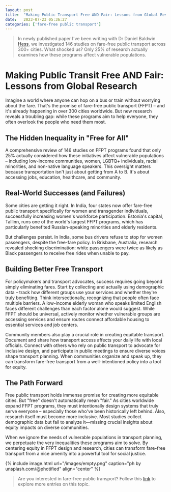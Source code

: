 ```yaml
---
layout: post
title:  "Making Public Transport Free AND Fair: Lessons from Global Research"
date:   2023-07-23 05:36:27
categories: ['fare-free public transport']
---
```

> In newly published paper I've been writing with Dr Daniel Baldwin [Hess](https://scholar.google.com/citations?user=1_FINjQAAAAJ&hl=cs), we investigated 146 studies on fare-free public transport across 300+ cities. What shocked us? Only 25% of research actually examines how these programs affect vulnerable populations.

# Making Public Transit Free AND Fair: Lessons from Global Research

Imagine a world where anyone can hop on a bus or train without worrying about the fare. That's the promise of fare-free public transport (FFPT) – and it's already happening in over 300 cities worldwide. But new research reveals a troubling gap: while these programs aim to help everyone, they often overlook the people who need them most.

## The Hidden Inequality in "Free for All"

A comprehensive review of 146 studies on FFPT programs found that only 25% actually considered how these initiatives affect vulnerable populations – including low-income communities, women, LGBTQ+ individuals, racial minorities, and non-native language speakers. This oversight matters because transportation isn't just about getting from A to B. It's about accessing jobs, education, healthcare, and community.

## Real-World Successes (and Failures)

Some cities are getting it right. In India, four states now offer fare-free public transport specifically for women and transgender individuals, successfully increasing women's workforce participation. Estonia's capital, Tallinn, runs one of the world's largest FFPT programs, which has particularly benefited Russian-speaking minorities and elderly residents.

But challenges persist. In India, some bus drivers refuse to stop for women passengers, despite the free-fare policy. In Brisbane, Australia, research revealed shocking discrimination: white passengers were twice as likely as Black passengers to receive free rides when unable to pay.

## Building Better Free Transport

For policymakers and transport advocates, success requires going beyond simply eliminating fares. Start by collecting and actually using demographic data – track how different groups use your services and whether they're truly benefiting. Think intersectionally, recognizing that people often face multiple barriers. A low-income elderly woman who speaks limited English faces different challenges than each factor alone would suggest. While FFPT should be universal, actively monitor whether vulnerable groups are accessing services and ensure routes connect affordable housing to essential services and job centers.

Community members also play a crucial role in creating equitable transport. Document and share how transport access affects your daily life with local officials. Connect with others who rely on public transport to advocate for inclusive design, and participate in public meetings to ensure diverse voices shape transport planning. When communities organize and speak up, they can transform fare-free transport from a well-intentioned policy into a tool for equity.

## The Path Forward

Free public transport holds immense promise for creating more equitable cities. But "free" doesn't automatically mean "fair." As cities worldwide expand FFPT programs, they must intentionally design systems that truly serve everyone – especially those who've been historically left behind. Also, research itself must become more inclusive. Most studies collect demographic data but fail to analyze it—missing crucial insights about equity impacts on diverse communities.

When we ignore the needs of vulnerable populations in transport planning, we perpetuate the very inequalities these programs aim to solve. By centering equity in FFPT design and research, cities can transform fare-free transport from a nice amenity into a powerful tool for social justice.

{% include image.html url="/images/empty.png" caption="ph by unsplash.com/@photified" align="center" %}

> Are you interested in fare-free public transport? Follow this [link](https://straubd.me/categories/#fare-free%20public%20transport) to explore more entries on this topic.